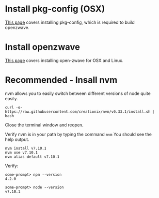 # Install pkg-config (OSX)

[This page](http://macappstore.org/pkg-config/) covers installing pkg-config, which is required to build openzwave.

# Install openzwave

[This page](https://github.com/moziot/wiki/wiki/Installing-openzwave) covers installing open-zwave for OSX and Linux.

# Recommended - Insall nvm

nvm allows you to easily switch between different versions of node quite easily.
```
curl -o- https://raw.githubusercontent.com/creationix/nvm/v0.33.1/install.sh | bash
```
Close the terminal window and reopen.

Verify nvm is in your path by typing the command `nvm` You should see the help output.
```
nvm install v7.10.1
nvm use v7.10.1
nvm alias default v7.10.1
```
Verify:

```
some-prompt> npm --version
4.2.0

some-prompt> node --version
v7.10.1
```